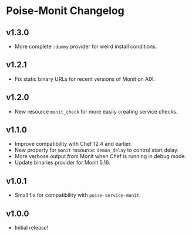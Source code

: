 # Poise-Monit Changelog

## v1.3.0

* More complete `:dummy` provider for weird install conditions.

## v1.2.1

* Fix static binary URLs for recent versions of Monit on AIX.

## v1.2.0

* New resource `monit_check` for more easily creating service checks.

## v1.1.0

* Improve compatibility with Chef 12.4 and earlier.
* New property for `monit` resource: `demon_delay` to control start delay.
* More verbose output from Monit when Chef is running in debug mode.
* Update binaries provider for Monit 5.16.

## v1.0.1

* Small fix for compatibility with `poise-service-monit`.

## v1.0.0

* Initial release!
